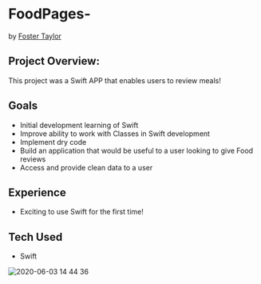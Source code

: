 # FoodPages-

by  [Foster Taylor](https://github.com/foster55f)


## Project Overview:

This project was a Swift APP that enables users to review meals! 

## Goals
- Initial development learning of Swift
- Improve ability to work with Classes in Swift development
- Implement dry code
- Build an application that would be useful to a user looking to give Food reviews
- Access and provide clean data to a user

## Experience
- Exciting to use Swift for the first time!


## Tech Used
- Swift


![2020-06-03 14 44 36](https://user-images.githubusercontent.com/50148342/83687297-ce276b00-a5a8-11ea-867b-aa001eae8978.gif)

